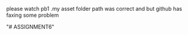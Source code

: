 please watch pb1 .my asset folder path was correct and but github has faxing some problem 

<!--
1) What is the difference between var, let, and const?

var, let, const: var is primitive, let is mutable, and const is immutable.

2) What is the difference between map(), forEach(), and filter()?
forEach(), map(), filter()

map(), forEach(), filter(): forEach() just loops,
 map() creates a new array, 
 and filter() puts the items that meet the condition into the new array.


3) What are arrow functions in ES6?
Arrow Functions: A way to write functions in a shorter form, using the => symbol

4) How does destructuring assignment work in ES6?

Destructuring: A way to easily extract data from an array or object.


5) Explain template literals in ES6. How are they different from string concatenation?
Template Literals: A string written using the backticks `, where variables can be placed directly.
-->"# ASSIGNMENT6" 
